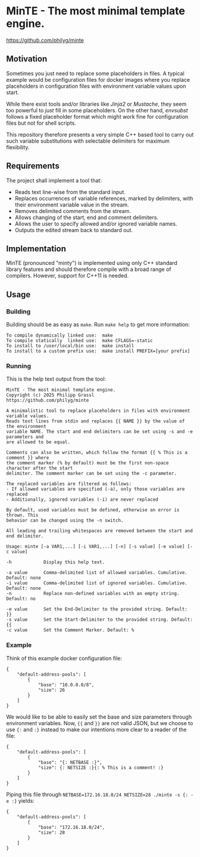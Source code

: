 # MinTE - The most minimal template engine.

https://github.com/philyg/minte

## Motivation

Sometimes you just need to replace some placeholders in files. A typical example would be configuration files for docker images where you replace placeholders in configuration files with environment variable values upon start.

While there exist tools and/or libraries like _Jinja2_ or _Mustache_, they seem too powerful to _just_ fill in some placeholders. On the other hand, _envsubst_ follows a fixed placeholder format which might work fine for configuration files but not for shell scripts.

This repository therefore presents a very simple C++ based tool to carry out such variable substitutions with selectable delimiters for maximum flexibility.

## Requirements

The project shall implement a tool that:

- Reads text line-wise from the standard input.
- Replaces occurrences of variable references, marked by delimiters, with their environment variable value in the stream.
- Removes delimited comments from the stream.
- Allows changing of the start, end and comment delimiters.
- Allows the user to specify allowed and/or ignored variable names.
- Outputs the edited stream back to standard out.

## Implementation

MinTE (pronounced "minty") is implemented using only C++ standard library features and should therefore compile with a broad range of compilers. However, support for C++11 is needed.

## Usage

### Building

Building should be as easy as `make`. Run `make help` to get more information:

````
To compile dynamically linked use:  make
To compile statically  linked use:  make CFLAGS=-static
To install to /user/local/bin use:  make install
To install to a custom prefix use:  make install PREFIX=[your prefix]

````

### Running

This is the help text output from the tool:

````
MinTE - The most minimal template engine.
Copyright (c) 2025 Philipp Grassl
https://github.com/philyg/minte

A minimalistic tool to replace placeholders in files with environment variable values.
Reads text lines from stdin and replaces {{ NAME }} by the value of the environment
variable NAME. The start and end delimiters can be set using -s and -e parameters and
are allowed to be equal.

Comments can also be written, which follow the format {{ % This is a comment }} where
the comment marker (% by default) must be the first non-space character after the start
delimiter. The comment marker can be set using the -c parameter.

The replaced variables are filtered as follows:
- If allowed variables are specified (-a), only those variables are replaced
- Additionally, ignored variables (-i) are never replaced

By default, used variables must be defined, otherwise an error is thrown. This
behavior can be changed using the -n switch.

All leading and trailing whitespaces are removed between the start and end delimiter.

Usage: minte [-a VAR1,...] [-i VAR1,...] [-n] [-s value] [-e value] [-c value]

-h            Display this help text.

-a value      Comma-delimited list of allowed variables. Cumulative. Default: none
-i value      Comma-delimited list of ignored variables. Cumulative. Default: none
-n            Replace non-defined variables with an empty string. Default: no

-e value      Set the End-Delimiter to the provided string. Default: }}
-s value      Set the Start-Delimiter to the provided string. Default: {{
-c value      Set the Comment Marker. Default: %
````

### Example

Think of this example docker configuration file:

````
{
    "default-address-pools": [
        {
            "base": "10.0.0.0/8",
            "size": 26
        }
    ]
}
````

We would like to be able to easily set the base and size parameters through environment variables. Now, `{{` and `}}` are not valid JSON, but we choose to use `{:` and `:}` instead to make our intentions more clear to a reader of the file:

````
{
    "default-address-pools": [
        {
            "base": "{: NETBASE :}",
            "size": {: NETSIZE :}{: % This is a comment! :}
        }
    ]
}
````

Piping this file through `NETBASE=172.16.18.0/24 NETSIZE=28 ./minte -s {: -e :}` yields:

````
{
    "default-address-pools": [
        {
            "base": "172.16.18.0/24",
            "size": 28
        }
    ]
}
````
